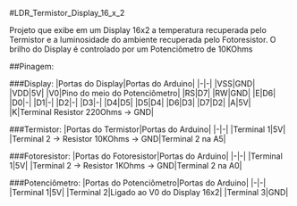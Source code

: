#LDR_Termistor_Display_16_x_2

Projeto que exibe em um Display 16x2 a temperatura recuperada pelo Termistor e a luminosidade do ambiente recuperada pelo Fotoresistor.
O brilho do Display é controlado por um Potenciômetro de 10KOhms

##Pinagem:

###Display:
|Portas do Display|Portas do Arduino|
|-|-|
|VSS|GND|
|VDD|5V|
|V0|Pino do meio do Potenciômetro|
|RS|D7|
|RW|GND|
|E|D6|
|D0|-|
|D1|-|
|D2|-|
|D3|-|
|D4|D5|
|D5|D4|
|D6|D3|
|D7|D2|
|A|5V|
|K|Terminal Resistor 220Ohms -> GND|

###Termistor:
|Portas do Termistor|Portas do Arduino|
|-|-|
|Terminal 1|5V|
|Terminal 2 -> Resistor 10KOhms -> GND|Terminal 2 na A5|

###Fotoresistor:
|Portas do Fotoresistor|Portas do Arduino|
|-|-|
|Terminal 1|5V|
|Terminal 2 -> Resistor 1KOhms -> GND|Terminal 2 na A0|

###Potenciômetro:
|Portas do Potenciômetro|Portas do Arduino|
|-|-|
|Terminal 1|5V|
|Terminal 2|Ligado ao V0 do Display 16x2|
|Terminal 3|GND|





